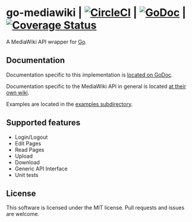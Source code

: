 go-mediawiki | [![CircleCI](https://circleci.com/gh/sadbox/mediawiki/tree/master.svg?style=svg)](https://circleci.com/gh/sadbox/mediawiki/tree/master) | [![GoDoc](https://godoc.org/github.com/sadbox/mediawiki?status.png)](http://godoc.org/github.com/sadbox/mediawiki) | [![Coverage Status](https://coveralls.io/repos/sadbox/mediawiki/badge.png?branch=master)](https://coveralls.io/r/sadbox/mediawiki?branch=master)
========
A MediaWiki API wrapper for [Go](http://golang.org/).

Documentation
-------------
Documentation specific to this implementation is [located on GoDoc](https://godoc.org/github.com/sadbox/mediawiki).

Documentation specific to the MediaWiki API in general is located [at their own wiki](http://www.mediawiki.org/wiki/API:Main_page).

Examples are located in the [examples subdirectory](/examples).


Supported features
----
* Login/Logout
* Edit Pages
* Read Pages
* Upload
* Download
* Generic API Interface
* Unit tests

License
-------
This software is licensed under the MIT license. Pull requests and issues are welcome.
